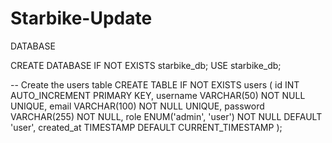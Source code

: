 # Starbike-Update

DATABASE

CREATE DATABASE IF NOT EXISTS starbike_db;
USE starbike_db;

-- Create the users table
CREATE TABLE IF NOT EXISTS users (
    id INT AUTO_INCREMENT PRIMARY KEY,
    username VARCHAR(50) NOT NULL UNIQUE,
    email VARCHAR(100) NOT NULL UNIQUE,
    password VARCHAR(255) NOT NULL,
    role ENUM('admin', 'user') NOT NULL DEFAULT 'user',
    created_at TIMESTAMP DEFAULT CURRENT_TIMESTAMP
);

